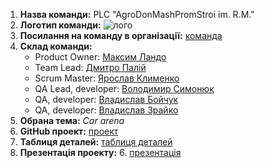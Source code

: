 1. **Назва команди:** PLC "AgroDonMashPromStroi im. R.M."
2. **Логотип команди:** 
![лого](https://avatars2.githubusercontent.com/t/3122702?s=280&v=4 "лого")
3. **Посилання на команду в організації:** [команда](https://github.com/orgs/progbase/teams/plc-agrodonmashpromstroi-im-r-m "github")
4. **Склад команди:**
    * Product Owner: [Максим Ландо](https://github.com/MaxLand13 "github")
    * Team Lead: [Дмитро Палій](https://github.com/dpalii "github")
    * Scrum Master: [Ярослав Клименко](https://github.com/yklym "github")
    * QA Lead, developer: [Володимир Симонюк](https://github.com/GeraldMatson "github")
    * QA, developer: [Владислав Бойчук](https://github.com/vladichka288 "github")
    * QA, developer: [Владислав Зрайко](https://github.com/theeverlong "github")
4. **Обрана тема:** *Car arena*
5. **GitHub проект:** [проект](https://github.com/orgs/progbase/projects/10 "github")
6. **Таблиця деталей:** [таблиця деталей](https://docs.google.com/spreadsheets/d/13irDKhNkBqYDDj0F_aBGB34MZqXUO7yWZOUuRyC09I8/edit#gid=0 "Google Spreadsheets")
7. **Презентація проекту:** 6. [презентація](https://docs.google.com/presentation/d/1bAsNQ8ccwbnLXTppgYRm8uV2GCfzKWbWvHF8VzdCSBY/edit#slide=id.g4cd14dbb53_0_2023 "Google Slides")
